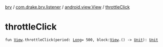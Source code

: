 [brv](../../index.md) / [com.drake.brv.listener](../index.md) / [android.view.View](index.md) / [throttleClick](./throttle-click.md)

# throttleClick

`fun `[`View`](https://developer.android.com/reference/android/view/View.html)`.throttleClick(period: `[`Long`](https://kotlinlang.org/api/latest/jvm/stdlib/kotlin/-long/index.html)` = 500, block: `[`View`](https://developer.android.com/reference/android/view/View.html)`.() -> `[`Unit`](https://kotlinlang.org/api/latest/jvm/stdlib/kotlin/-unit/index.html)`): `[`Unit`](https://kotlinlang.org/api/latest/jvm/stdlib/kotlin/-unit/index.html)